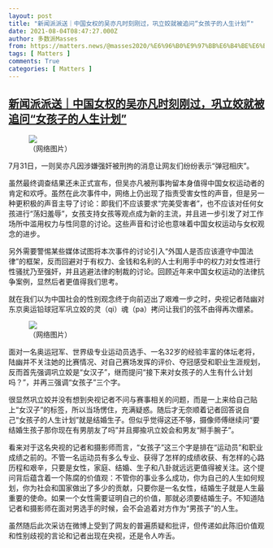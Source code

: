 ```yaml
---
layout: post
title: "新闻派派送｜中国女权的吴亦凡时刻刚过，巩立姣就被追问“女孩子的人生计划”"
date: 2021-08-04T08:47:27.000Z
author: 多数派Masses
from: https://matters.news/@masses2020/%E6%96%B0%E9%97%BB%E6%B4%BE%E6%B4%BE%E9%80%81-%E4%B8%AD%E5%9B%BD%E5%A5%B3%E6%9D%83%E7%9A%84%E5%90%B4%E4%BA%A6%E5%87%A1%E6%97%B6%E5%88%BB%E5%88%9A%E8%BF%87-%E5%B7%A9%E7%AB%8B%E5%A7%A3%E5%B0%B1%E8%A2%AB%E8%BF%BD%E9%97%AE-%E5%A5%B3%E5%AD%A9%E5%AD%90%E7%9A%84%E4%BA%BA%E7%94%9F%E8%AE%A1%E5%88%92-bafyreifvgnzaucemmuylj5ia6h6ogg3csheebq3l3d7ombmj7vc5qhkj4i
tags: [ Matters ]
comments: True
categories: [ Matters ]
---
```

<!--1628066847000-->
[新闻派派送｜中国女权的吴亦凡时刻刚过，巩立姣就被追问“女孩子的人生计划”](https://matters.news/@masses2020/%E6%96%B0%E9%97%BB%E6%B4%BE%E6%B4%BE%E9%80%81-%E4%B8%AD%E5%9B%BD%E5%A5%B3%E6%9D%83%E7%9A%84%E5%90%B4%E4%BA%A6%E5%87%A1%E6%97%B6%E5%88%BB%E5%88%9A%E8%BF%87-%E5%B7%A9%E7%AB%8B%E5%A7%A3%E5%B0%B1%E8%A2%AB%E8%BF%BD%E9%97%AE-%E5%A5%B3%E5%AD%A9%E5%AD%90%E7%9A%84%E4%BA%BA%E7%94%9F%E8%AE%A1%E5%88%92-bafyreifvgnzaucemmuylj5ia6h6ogg3csheebq3l3d7ombmj7vc5qhkj4i)
------

<div>
<figure class="image"><img src="https://assets.matters.news/embed/d832ccef-3825-44da-a607-fc3d951e8370.png" data-asset-id="d832ccef-3825-44da-a607-fc3d951e8370" referrerpolicy="no-referrer"><figcaption><span>（网络图片）</span></figcaption></figure><p>7月31日，一则吴亦凡因涉嫌强奸被刑拘的消息让网友们纷纷表示“弹冠相庆”。</p><p>虽然最终调查结果还未正式宣布，但吴亦凡被刑事拘留本身值得中国女权运动者的肯定和欢呼。虽然在此次事件中，网络上仍出现了指责受害女性的声音，但是另一种更积极的声音主导了讨论：即我们不应该要求“完美受害者”，也不应该对任何女孩进行“荡妇羞辱”，女孩支持女孩等观点成为新的主流，并且进一步引发了对工作场所中滥用权力与性同意的讨论。这些声音和讨论也意味着中国女权运动与女权观念的进步。</p><p>另外需要警惕某些媒体试图将本次事件的讨论引入“外国人是否应该遵守中国法律”的框架，反而回避对于有权力、金钱和名利的人士利用手中的权力对女性进行性骚扰乃至强奸，并且逃避法律的制裁的讨论。回顾近年来中国女权运动的法律抗争案例，显然后者更值得我们思考。</p><p>就在我们以为中国社会的性别观念终于向前迈出了艰难一步之时，央视记者陆幽对东京奥运铅球冠军巩立姣的灵（qi）魂（pa）拷问让我们的弦不由得再次绷紧。</p><figure class="image"><img src="https://assets.matters.news/embed/690e54bd-a63d-49f2-a568-fc5969b21eb8.png" data-asset-id="690e54bd-a63d-49f2-a568-fc5969b21eb8" referrerpolicy="no-referrer"><figcaption><span>（网络图片）</span></figcaption></figure><p>面对一名奥运冠军、世界级专业运动员选手、一名32岁的经验丰富的体坛老将，陆幽并不关注她的比赛情况、对自己赛场发挥的评价、夺冠感受和职业生涯规划，反而首先强调巩立姣是“女汉子”，继而提问“接下来对女孩子的人生有什么计划吗？”，并再三强调“女孩子”三个字。</p><p>很显然巩立姣并没有想到央视记者不问与赛事相关的问题，而是一上来给自己贴上“女汉子”的标签，所以当场愣住，充满疑惑。随后才无奈顺着记者回答说自己“女孩子的人生计划”就是结婚生子。但似乎觉得这还不够，摄像师傅继续问“要结婚生孩子那你现在有男朋友了吗”并且揶揄巩立姣会和男友“掰手腕子”。</p><p>看来对于这名央视的记者和摄影师而言，“女孩子”这三个字是排在“运动员”和职业成绩之前的。不管一名运动员有多么专业、获得了怎样的成绩收获、有怎样的心路历程和艰辛，只要是女性，家庭、结婚、生子和八卦就远远更值得被关注。这个提问背后蕴含着一个陈腐的价值观：不管你的事业多么成功，你为自己的人生如何规划，你为社会和国家做出了多少的贡献，只要你是一名女性，结婚生子就是人生最重要的使命。如果一个女性需要证明自己的价值，那就必须要结婚生子。不知道陆记者和摄影师在面对男选手的时候，会不会追着对方作为“男孩子”的人生。</p><p>虽然随后此次采访在微博上受到了网友的普遍质疑和批评，但传递如此陈旧价值观和性别歧视的言论和记者出现在央视，还是令人咋舌。</p>
</div>
